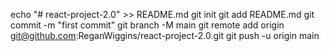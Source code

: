 echo "# react-project-2.0" >> README.md
git init
git add README.md
git commit -m "first commit"
git branch -M main
git remote add origin git@github.com:ReganWiggins/react-project-2.0.git
git push -u origin main
